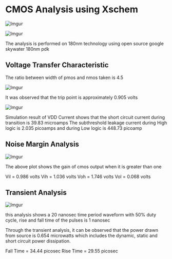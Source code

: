 # CMOS Analysis using Xschem

![Imgur](https://i.imgur.com/1fYEugt.png)



![Imgur](https://i.imgur.com/8jG7d2p.png)


The analysis is performed on 180nm technology using open source google skywater 180nm pdk

## Voltage Transfer Characteristic

The ratio between width of pmos and nmos taken is 4.5

![Imgur](https://i.imgur.com/5MdBh1M.png)

It was observed that the trip point is approximately 0.905 volts

![Imgur](https://i.imgur.com/nTHzHps.png)

Simulation result of VDD Current shows that the short circuit current during transition is 39.83 microamps
The subthreshold leakage current during High logic is 2.035 picoamps and during Low logic is 448.73 picoamp

## Noise Margin Analysis

![Imgur](https://i.imgur.com/6WeKKjM.png)

The above plot shows the gain of cmos output when it is greater than one

Vil = 0.986 volts
Vih = 1.036 volts
Voh = 1.746 volts
Vol = 0.068 volts

## Transient Analysis

![Imgur](https://i.imgur.com/LxRdYLa.png)

this analysis shows a 20 nanosec time period waveform with 50% duty cycle, rise and fall time of the pulses is 1 nanosec

Through the transient analysis, it can be observed that the power drawn from source is 0.654 microwatts which includes the dynamic, static and short circuit power dissipation.

Fall Time = 34.44 picosec
Rise Time = 29.55 picosec

